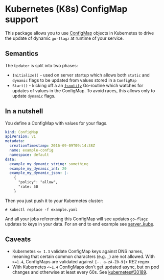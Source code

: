 # Kubernetes (K8s) ConfigMap support

This package allows you to use [ConfigMap](http://kubernetes.io/docs/user-guide/configmap/) objects in Kubernetes to 
drive the update of dynamic `go-flagz` at runtime of your service. 

## Semantics

The `Updater` is split into two phases:
 
 * `Initialize()` - used on server startup which allows both `static` and `dynamic` flags to be updated from values
    stored in a `ConfigMap` 
 * `Start()` - kicking off a an [`fsnotify`](https://github.com/fsnotify/fsnotify) Go-routine which watches for updates 
   of values in the ConfigMap. To avoid races, this allows only to update `dynamic` flags.
   

## In a nutshell

You define a ConfigMap with values for your flags.

```yaml
kind: ConfigMap
apiVersion: v1
metadata:
  creationTimestamp: 2016-09-09T09:14:38Z
  name: example-config
  namespace: default
data:
  example_my_dynamic_string: something
  example_my_dynamic_int: 20
  example_my_dynamic_json: |-
    {
      "policy": "allow",
      "rate: 50
    }
```

Then you just push it to your Kubernetes cluster:

```
# kubectl replace -f example.yaml
```

And all your jobs referencing this ConfigMap will see updates `go-flagz` updates to keys in your data. For an end to
end example see [server_kube](../examples/server_kube).

## Caveats

 * Kubernetes `<= 1.3` validate ConfigMap keys against DNS names, meaning that certain common characters (e.g. `_`) are 
   not allowed. With `>=1.4`, ConfigMaps are validated against `[-._a-zA-Z0-9]+` RE2 regex.
 * With Kubernetes `<=1.4` ConfigMaps don't get updated async, but on pod changes and otherwise at least every 60s. See 
   [kubernetes#30189](https://github.com/kubernetes/kubernetes/issues/30189).
   



   

